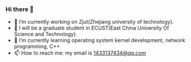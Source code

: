 ### Hi there 👋
- 🔭 I’m currently working on Zjut(Zhejiang university of technology).
- 🤔 I will be a graduate student in ECUST(East China University Of Science and Technology).
- 🌱 I’m currently learning operating system kernel development, network programming, C++
- 📫 How to reach me: my email is 1433137434@qq.com
<!--
**mufiye/mufiye** is a ✨ _special_ ✨ repository because its `README.md` (this file) appears on your GitHub profile.

Here are some ideas to get you started:

- 🔭 I’m currently working on zjut
- 🌱 I’m currently learning operating system kernel development, network programming, C++
- 👯 I’m looking to collaborate on ...
- 🤔 I’m looking for help with ...
- 💬 Ask me about ...
- 📫 How to reach me: my email is 1433137434@qq.com
- 😄 Pronouns: ...
- ⚡ Fun fact: ...
-->
